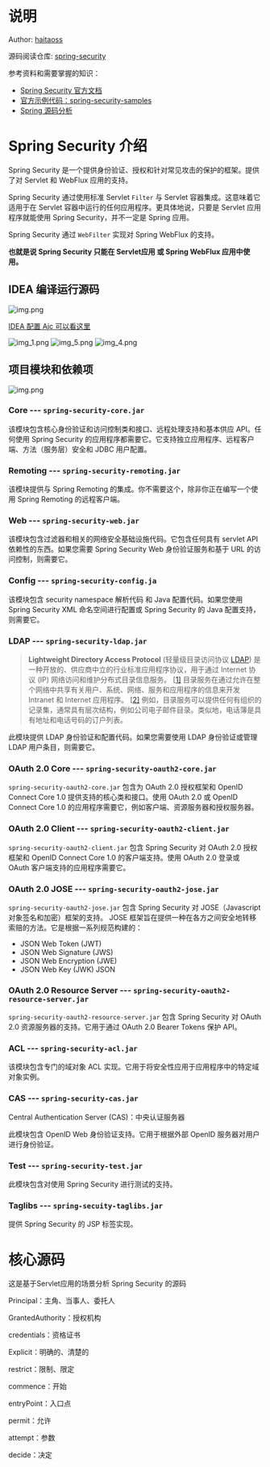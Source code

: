 # 说明

Author: [haitaoss](https://github.com/haitaoss)

源码阅读仓库: [spring-security](https://github.com/haitaoss/spring-security)

参考资料和需要掌握的知识：

- [Spring Security 官方文档](https://docs.spring.io/spring-security/reference/5.8/)
- [官方示例代码：spring-security-samples](https://github.com/spring-projects/spring-security-samples/tree/5.8.x)
- [Spring 源码分析](https://github.com/haitaoss/spring-framework)

# Spring Security 介绍

Spring Security 是一个提供身份验证、授权和针对常见攻击的保护的框架。提供了对 Servlet 和 WebFlux 应用的支持。

Spring Security 通过使用标准 Servlet `Filter` 与 Servlet 容器集成。这意味着它适用于在 Servlet 容器中运行的任何应用程序。更具体地说，只要是 Servlet 应用程序就能使用 Spring Security，并不一定是 Spring 应用。

Spring Security 通过 `WebFilter` 实现对 Spring WebFlux  的支持。

**也就是说 Spring Security 只能在 Servlet应用 或 Spring WebFlux 应用中使用。**


## IDEA 编译运行源码
![img.png](.spring-security-source-note_imgs/img.png)

[IDEA 配置 Ajc 可以看这里](https://github.com/haitaoss/spring-framework/blob/source-v5.3.10/note/spring-source-note.md#aspectj-compiler-%E9%85%8D%E7%BD%AE)

![img_1.png](.spring-security-source-note_imgs/img_1.png)
![img_5.png](.spring-security-source-note_imgs/img_5.png)
![img_4.png](.spring-security-source-note_imgs/img_4.png)

## 项目模块和依赖项

<img src=".spring-security-source-note_imgs/img-1683335067877.png" alt="img.png"  />

### Core --- `spring-security-core.jar`

该模块包含核心身份验证和访问控制类和接口、远程处理支持和基本供应 API。任何使用 Spring Security 的应用程序都需要它。它支持独立应用程序、远程客户端、方法（服务层）安全和 JDBC 用户配置。

###  Remoting --- `spring-security-remoting.jar`

该模块提供与 Spring Remoting 的集成。你不需要这个，除非你正在编写一个使用 Spring Remoting 的远程客户端。

### Web --- `spring-security-web.jar`

该模块包含过滤器和相关的网络安全基础设施代码。它包含任何具有 servlet API 依赖性的东西。如果您需要 Spring Security Web 身份验证服务和基于 URL 的访问控制，则需要它。

###  Config --- `spring-security-config.ja`

该模块包含 security namespace 解析代码 和 Java 配置代码。如果您使用 Spring Security XML 命名空间进行配置或 Spring Security 的 Java 配置支持，则需要它。

###  LDAP --- `spring-security-ldap.jar`

> **Lightweight Directory Access Protocol** (轻量级目录访问协议 [LDAP](https://en.wikipedia.org/wiki/Lightweight_Directory_Access_Protocol)) 是一种开放的、供应商中立的行业标准应用程序协议，用于通过 Internet 协议 (IP) 网络访问和维护分布式目录信息服务。 [[1\]](https://en.wikipedia.org/wiki/Lightweight_Directory_Access_Protocol#cite_note-1) 目录服务在通过允许在整个网络中共享有关用户、系统、网络、服务和应用程序的信息来开发 Intranet 和 Internet 应用程序。 [[2\]](https://en.wikipedia.org/wiki/Lightweight_Directory_Access_Protocol#cite_note-2) 例如，目录服务可以提供任何有组织的记录集，通常具有层次结构，例如公司电子邮件目录。类似地，电话簿是具有地址和电话号码的订户列表。

此模块提供 LDAP 身份验证和配置代码。如果您需要使用 LDAP 身份验证或管理 LDAP 用户条目，则需要它。

### OAuth 2.0 Core --- `spring-security-oauth2-core.jar`

`spring-security-oauth2-core.jar` 包含为 OAuth 2.0 授权框架和 OpenID Connect Core 1.0 提供支持的核心类和接口。使用 OAuth 2.0 或 OpenID Connect Core 1.0 的应用程序需要它，例如客户端、资源服务器和授权服务器。

###  OAuth 2.0 Client --- `spring-security-oauth2-client.jar`

`spring-security-oauth2-client.jar` 包含 Spring Security 对 OAuth 2.0 授权框架和 OpenID Connect Core 1.0 的客户端支持。使用 OAuth 2.0 登录或 OAuth 客户端支持的应用程序需要它。

### OAuth 2.0 JOSE --- `spring-security-oauth2-jose.jar`

`spring-security-oauth2-jose.jar` 包含 Spring Security 对 JOSE（Javascript 对象签名和加密）框架的支持。 JOSE 框架旨在提供一种在各方之间安全地转移索赔的方法。它是根据一系列规范构建的：

- JSON Web Token (JWT)
- JSON Web Signature (JWS)
- JSON Web Encryption (JWE)
- JSON Web Key (JWK) JSON

### OAuth 2.0 Resource Server --- `spring-security-oauth2-resource-server.jar`

`spring-security-oauth2-resource-server.jar` 包含 Spring Security 对 OAuth 2.0 资源服务器的支持。它用于通过 OAuth 2.0 Bearer Tokens 保护 API。

###  ACL --- `spring-security-acl.jar`

该模块包含专门的域对象 ACL 实现。它用于将安全性应用于应用程序中的特定域对象实例。

###  CAS --- `spring-security-cas.jar`

Central Authentication Server (CAS)：中央认证服务器

此模块包含 OpenID Web 身份验证支持。它用于根据外部 OpenID 服务器对用户进行身份验证。

### Test --- `spring-security-test.jar`

此模块包含对使用 Spring Security 进行测试的支持。

###  Taglibs --- `spring-secuity-taglibs.jar`

提供 Spring Security 的 JSP 标签实现。

# 核心源码

这是基于Servlet应用的场景分析 Spring Security 的源码

Principal：主角、当事人、委托人

GrantedAuthority：授权机构

credentials：资格证书

Explicit：明确的、清楚的

restrict：限制、限定

commence：开始

entryPoint：入口点

permit：允许

attempt：参数

decide：决定